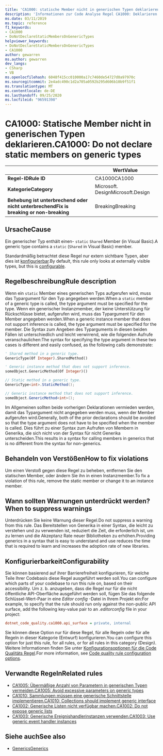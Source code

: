```yaml
---
title: 'CA1000: statische Member nicht in generischen Typen deklarieren (Code Analyse)'
description: 'Informationen zur Code Analyse Regel CA1000: Deklarieren Sie statische Member nicht für generische Typen.'
ms.date: 03/11/2019
ms.topic: reference
f1_keywords:
- CA1000
- DoNotDeclareStaticMembersOnGenericTypes
helpviewer_keywords:
- DoNotDeclareStaticMembersOnGenericTypes
- CA1000
author: gewarren
ms.author: gewarren
dev_langs:
- CSharp
- VB
ms.openlocfilehash: 6048f415cc010000a17c7460de54727d0a97970c
ms.sourcegitcommit: 2e4adc490c1d2a705a0592b295d606b10b9f51f1
ms.translationtype: MT
ms.contentlocale: de-DE
ms.lasthandoff: 09/25/2020
ms.locfileid: "96591398"
---
```

# <a name="ca1000-do-not-declare-static-members-on-generic-types"></a><span data-ttu-id="b3154-103">CA1000: Statische Member nicht in generischen Typen deklarieren.</span><span class="sxs-lookup"><span data-stu-id="b3154-103">CA1000: Do not declare static members on generic types</span></span>

| | <span data-ttu-id="b3154-104">Wert</span><span class="sxs-lookup"><span data-stu-id="b3154-104">Value</span></span> |
|-|-|
| <span data-ttu-id="b3154-105">**Regel-ID**</span><span class="sxs-lookup"><span data-stu-id="b3154-105">**Rule ID**</span></span> |<span data-ttu-id="b3154-106">CA1000</span><span class="sxs-lookup"><span data-stu-id="b3154-106">CA1000</span></span>|
| <span data-ttu-id="b3154-107">**Kategorie**</span><span class="sxs-lookup"><span data-stu-id="b3154-107">**Category**</span></span> |<span data-ttu-id="b3154-108">Microsoft. Design</span><span class="sxs-lookup"><span data-stu-id="b3154-108">Microsoft.Design</span></span>|
| <span data-ttu-id="b3154-109">**Behebung ist unterbrechend oder nicht unterbrechend**</span><span class="sxs-lookup"><span data-stu-id="b3154-109">**Fix is breaking or non-breaking**</span></span> |<span data-ttu-id="b3154-110">Breaking</span><span class="sxs-lookup"><span data-stu-id="b3154-110">Breaking</span></span>|

## <a name="cause"></a><span data-ttu-id="b3154-111">Ursache</span><span class="sxs-lookup"><span data-stu-id="b3154-111">Cause</span></span>

<span data-ttu-id="b3154-112">Ein generischer Typ enthält einen- `static` `Shared` Member (in Visual Basic).</span><span class="sxs-lookup"><span data-stu-id="b3154-112">A generic type contains a `static` (`Shared` in Visual Basic) member.</span></span>

<span data-ttu-id="b3154-113">Standardmäßig betrachtet diese Regel nur extern sichtbare Typen, aber dies ist [konfigurierbar](#configurability).</span><span class="sxs-lookup"><span data-stu-id="b3154-113">By default, this rule only looks at externally visible types, but this is [configurable](#configurability).</span></span>

## <a name="rule-description"></a><span data-ttu-id="b3154-114">Regelbeschreibung</span><span class="sxs-lookup"><span data-stu-id="b3154-114">Rule description</span></span>

<span data-ttu-id="b3154-115">Wenn ein `static` Member eines generischen Typs aufgerufen wird, muss das Typargument für den Typ angegeben werden.</span><span class="sxs-lookup"><span data-stu-id="b3154-115">When a `static` member of a generic type is called, the type argument must be specified for the type.</span></span> <span data-ttu-id="b3154-116">Wenn ein generischer Instanzmember, der keine Unterstützung für Rückschlüsse bietet, aufgerufen wird, muss das Typargument für den Member angegeben werden.</span><span class="sxs-lookup"><span data-stu-id="b3154-116">When a generic instance member that does not support inference is called, the type argument must be specified for the member.</span></span> <span data-ttu-id="b3154-117">Die Syntax zum Angeben des Typarguments in diesen beiden Fällen ist unterschiedlich und leicht verwirrend, wie die folgenden Aufrufe veranschaulichen:</span><span class="sxs-lookup"><span data-stu-id="b3154-117">The syntax for specifying the type argument in these two cases is different and easily confused, as the following calls demonstrate:</span></span>

```vb
' Shared method in a generic type.
GenericType(Of Integer).SharedMethod()

' Generic instance method that does not support inference.
someObject.GenericMethod(Of Integer)()
```

```csharp
// Static method in a generic type.
GenericType<int>.StaticMethod();

// Generic instance method that does not support inference.
someObject.GenericMethod<int>();
```

<span data-ttu-id="b3154-118">Im Allgemeinen sollten beide vorherigen Deklarationen vermieden werden, damit das Typargument nicht angegeben werden muss, wenn der Member aufgerufen wird.</span><span class="sxs-lookup"><span data-stu-id="b3154-118">Generally, both of the prior declarations should be avoided so that the type argument does not have to be specified when the member is called.</span></span> <span data-ttu-id="b3154-119">Dies führt zu einer Syntax zum Aufrufen von Membern in Generika, die sich nicht von der Syntax für nicht Generika unterscheiden.</span><span class="sxs-lookup"><span data-stu-id="b3154-119">This results in a syntax for calling members in generics that is no different from the syntax for non-generics.</span></span>

## <a name="how-to-fix-violations"></a><span data-ttu-id="b3154-120">Behandeln von Verstößen</span><span class="sxs-lookup"><span data-stu-id="b3154-120">How to fix violations</span></span>

<span data-ttu-id="b3154-121">Um einen Verstoß gegen diese Regel zu beheben, entfernen Sie den statischen Member, oder ändern Sie ihn in einen Instanzmember.</span><span class="sxs-lookup"><span data-stu-id="b3154-121">To fix a violation of this rule, remove the static member or change it to an instance member.</span></span>

## <a name="when-to-suppress-warnings"></a><span data-ttu-id="b3154-122">Wann sollten Warnungen unterdrückt werden?</span><span class="sxs-lookup"><span data-stu-id="b3154-122">When to suppress warnings</span></span>

<span data-ttu-id="b3154-123">Unterdrücken Sie keine Warnung dieser Regel.</span><span class="sxs-lookup"><span data-stu-id="b3154-123">Do not suppress a warning from this rule.</span></span> <span data-ttu-id="b3154-124">Das Bereitstellen von Generika in einer Syntax, die leicht zu verstehen und zu verwenden ist, reduziert die Zeit, die erforderlich ist, um zu lernen und die Akzeptanz Rate neuer Bibliotheken zu erhöhen.</span><span class="sxs-lookup"><span data-stu-id="b3154-124">Providing generics in a syntax that is easy to understand and use reduces the time that is required to learn and increases the adoption rate of new libraries.</span></span>

## <a name="configurability"></a><span data-ttu-id="b3154-125">Konfigurierbarkeit</span><span class="sxs-lookup"><span data-stu-id="b3154-125">Configurability</span></span>

<span data-ttu-id="b3154-126">Sie können basierend auf ihrer Barrierefreiheit konfigurieren, für welche Teile Ihrer Codebasis diese Regel ausgeführt werden soll.</span><span class="sxs-lookup"><span data-stu-id="b3154-126">You can configure which parts of your codebase to run this rule on, based on their accessibility.</span></span> <span data-ttu-id="b3154-127">Um z. b. anzugeben, dass die Regel nur für die nicht öffentliche API-Oberfläche ausgeführt werden soll, fügen Sie das folgende Schlüssel-Wert-Paar in eine *Editor config* -Datei in Ihrem Projekt ein:</span><span class="sxs-lookup"><span data-stu-id="b3154-127">For example, to specify that the rule should run only against the non-public API surface, add the following key-value pair to an *.editorconfig* file in your project:</span></span>

```ini
dotnet_code_quality.ca1000.api_surface = private, internal
```

<span data-ttu-id="b3154-128">Sie können diese Option nur für diese Regel, für alle Regeln oder für alle Regeln in dieser Kategorie (Entwurf) konfigurieren.</span><span class="sxs-lookup"><span data-stu-id="b3154-128">You can configure this option for just this rule, for all rules, or for all rules in this category (Design).</span></span> <span data-ttu-id="b3154-129">Weitere Informationen finden Sie unter [Konfigurationsoptionen für die Code Qualitäts Regel](../code-quality-rule-options.md).</span><span class="sxs-lookup"><span data-stu-id="b3154-129">For more information, see [Code quality rule configuration options](../code-quality-rule-options.md).</span></span>

## <a name="related-rules"></a><span data-ttu-id="b3154-130">Verwandte Regeln</span><span class="sxs-lookup"><span data-stu-id="b3154-130">Related rules</span></span>

- [<span data-ttu-id="b3154-131">CA1005: Übermäßige Anzahl von Parametern in generischen Typen vermeiden.</span><span class="sxs-lookup"><span data-stu-id="b3154-131">CA1005: Avoid excessive parameters on generic types</span></span>](ca1005.md)
- [<span data-ttu-id="b3154-132">CA1010: Sammlungen müssen eine generische Schnittstelle implementieren.</span><span class="sxs-lookup"><span data-stu-id="b3154-132">CA1010: Collections should implement generic interface</span></span>](ca1010.md)
- [<span data-ttu-id="b3154-133">CA1002: Generische Listen nicht verfügbar machen.</span><span class="sxs-lookup"><span data-stu-id="b3154-133">CA1002: Do not expose generic lists</span></span>](ca1002.md)
- [<span data-ttu-id="b3154-134">CA1003: Generische Ereignishandlerinstanzen verwenden.</span><span class="sxs-lookup"><span data-stu-id="b3154-134">CA1003: Use generic event handler instances</span></span>](ca1003.md)

## <a name="see-also"></a><span data-ttu-id="b3154-135">Siehe auch</span><span class="sxs-lookup"><span data-stu-id="b3154-135">See also</span></span>

- [<span data-ttu-id="b3154-136">Generics</span><span class="sxs-lookup"><span data-stu-id="b3154-136">Generics</span></span>](../../../csharp/programming-guide/generics/index.md)
